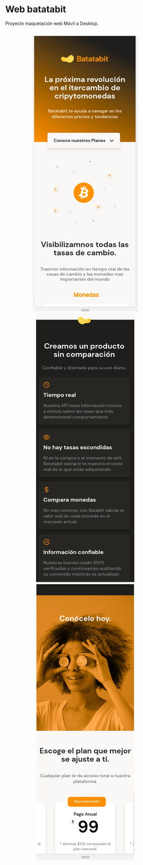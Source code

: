 # Web batatabit
Proyecto maquetación web Móvil a Desktop.
<br><br><center>
![Primera imagen web Batatabit](https://github.com/erikhernandezv/web_batatabit/blob/master/batatabit1.png)<br>
![Segunda imagen web Batatabit](https://github.com/erikhernandezv/web_batatabit/blob/master/batatbit2.png)<br>
![Tercera imagen web Batatabit](https://github.com/erikhernandezv/web_batatabit/blob/master/batatabit3.png)
</center>
